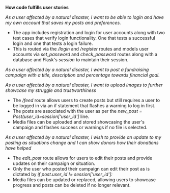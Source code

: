 **How code fulfills user stories**

_As a user affected by a natural disaster, I want to be able to login and have my own account that saves my posts and preferences._

* The app includes registration and login for user accounts along with two test cases that verify login functionality. One that tests a successful login and one that tests a login failure.
* This is routed via the */login* and */register* routes and models user accounts via _set_password_ and _check_password_ routes along with a database and Flask's _session_ to maintain their session.

_As a user affected by a natural disaster, I want to post a fundraising campaign with a title, description and percentage towards financial goal._

_As a user affected by a natural disaster, I want to upload images to further showcase my struggle and trustworthiness_

* The _/feed_ route allows users to create posts but still requires a user to be logged in via an if statement that flashes a warning to log in first. 
* The posts are associated with the user as per the _new_post = Post(user_id=session['user_id']_ line. 
* Media files can be uploaded and stored showcasing the user's campaign and flashes success or warnings if no file is selected.

_As a user affected by a natural disaster, I wish to provide an update to my posting as situations change and I can show donors how their donations have helped_

* The _edit_post_ route allows for users to edit their posts and provide updates on their campaign or situation.
* Only the user who posted their campaign can edit their post as is dictated by _if post.user_id != session['user_id']:_
* Media files can be updated or replaced, allowing users to showcase progress and posts can be deleted if no longer relevant.




